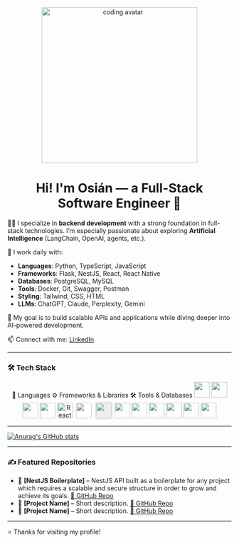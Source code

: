 <div align="center">
  <img width="350" height="350" src="https://res.cloudinary.com/dg4q5s1fc/image/upload/v1751364334/happyTypinGH_1_kssm5h.gif" alt="coding avatar" />
  <h1>Hi! I'm Osián — a Full-Stack Software Engineer 👋</h1>
</div>

👨‍💻 I specialize in **backend development** with a strong foundation in full-stack technologies. I’m especially passionate about exploring **Artificial Intelligence** (LangChain, OpenAI, agents, etc.).

🚀 I work daily with:
- **Languages**: Python, TypeScript, JavaScript
- **Frameworks**: Flask, NestJS, React, React Native
- **Databases**: PostgreSQL, MySQL
- **Tools**: Docker, Git, Swagger, Postman
- **Styling**: Tailwind, CSS, HTML
- **LLMs**: ChatGPT, Claude, Perplexity, Gemini

🎯 My goal is to build scalable APIs and applications while diving deeper into AI-powered development.

📫 Connect with me: [LinkedIn](https://www.linkedin.com/in/osianjorge/)

---

### 🛠 Tech Stack

<div align="center">
🧠 Languages	⚙️ Frameworks & Libraries	🛠️ Tools & Databases
<img src="https://cdn.jsdelivr.net/gh/devicons/devicon/icons/python/python-original.svg" width="35"/> <img src="https://cdn.jsdelivr.net/gh/devicons/devicon/icons/javascript/javascript-original.svg" width="35"/> <img src="https://cdn.jsdelivr.net/gh/devicons/devicon/icons/typescript/typescript-original.svg" width="35"/>	<img src="https://cdn.jsdelivr.net/gh/devicons/devicon/icons/react/react-original.svg" width="35"/> <img src="https://cdn.jsdelivr.net/gh/devicons/devicon/icons/react/react-original.svg" title="React Native" width="35"/> <img src="https://cdn.jsdelivr.net/gh/devicons/devicon/icons/nestjs/nestjs-plain.svg" style="background-color:#fff; border-radius:6px; padding:3px" width="35"/> <img src="https://cdn.jsdelivr.net/gh/devicons/devicon/icons/flask/flask-original.svg" style="background-color:#eee; border-radius:6px; padding:3px" width="35"/>	<img src="https://cdn.jsdelivr.net/gh/devicons/devicon/icons/docker/docker-original.svg" width="35"/> <img src="https://cdn.jsdelivr.net/gh/devicons/devicon/icons/postgresql/postgresql-original.svg" width="35"/> <img src="https://cdn.jsdelivr.net/gh/devicons/devicon/icons/mysql/mysql-original.svg" width="35"/> <img src="https://www.vectorlogo.zone/logos/getpostman/getpostman-icon.svg" width="35"/> <img src="https://cdn.jsdelivr.net/gh/devicons/devicon/icons/tailwindcss/tailwindcss-original.svg" width="35"/> <img src="https://cdn.jsdelivr.net/gh/devicons/devicon/icons/git/git-original.svg" width="35"/>

</div>

---

[![Anurag's GitHub stats](https://github-readme-stats.vercel.app/api?username=OsianJL)](https://github.com/anuraghazra/github-readme-stats)

---

### ✍️ Featured Repositories

<!-- Replace these with your real projects -->
- 📌 **[NestJS Boilerplate]** – NestJS API built as a boilerplate for any project which requires a scalable and secure structure in order to grow and achieve its goals. [🔗 GitHub Repo](https://github.com/OsianJL/nestjs-backend-boilerplate)
- 📌 **[Project Name]** – Short description. [🔗 GitHub Repo](https://github.com/OsianJL/your-repo-here)
- 📌 **[Project Name]** – Short description. [🔗 GitHub Repo](https://github.com/OsianJL/your-repo-here)

---

⭐️ Thanks for visiting my profile!
